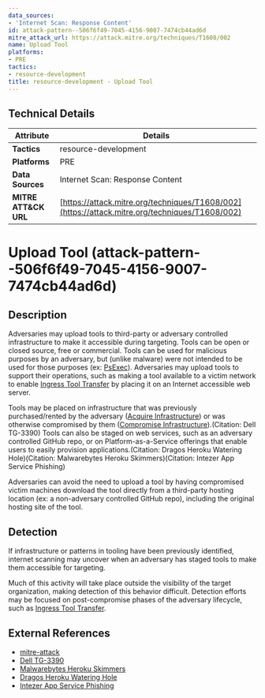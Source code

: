 ```yaml
---
data_sources:
- 'Internet Scan: Response Content'
id: attack-pattern--506f6f49-7045-4156-9007-7474cb44ad6d
mitre_attack_url: https://attack.mitre.org/techniques/T1608/002
name: Upload Tool
platforms:
- PRE
tactics:
- resource-development
title: resource-development - Upload Tool
---
```


## Technical Details

| Attribute | Details |
|-----------|----------|
| **Tactics** | resource-development |
| **Platforms** | PRE |
| **Data Sources** | Internet Scan: Response Content |
| **MITRE ATT&CK URL** | [https://attack.mitre.org/techniques/T1608/002](https://attack.mitre.org/techniques/T1608/002) |

# Upload Tool (attack-pattern--506f6f49-7045-4156-9007-7474cb44ad6d)

## Description
Adversaries may upload tools to third-party or adversary controlled infrastructure to make it accessible during targeting. Tools can be open or closed source, free or commercial. Tools can be used for malicious purposes by an adversary, but (unlike malware) were not intended to be used for those purposes (ex: [PsExec](https://attack.mitre.org/software/S0029)). Adversaries may upload tools to support their operations, such as making a tool available to a victim network to enable [Ingress Tool Transfer](https://attack.mitre.org/techniques/T1105) by placing it on an Internet accessible web server.

Tools may be placed on infrastructure that was previously purchased/rented by the adversary ([Acquire Infrastructure](https://attack.mitre.org/techniques/T1583)) or was otherwise compromised by them ([Compromise Infrastructure](https://attack.mitre.org/techniques/T1584)).(Citation: Dell TG-3390) Tools can also be staged on web services, such as an adversary controlled GitHub repo, or on Platform-as-a-Service offerings that enable users to easily provision applications.(Citation: Dragos Heroku Watering Hole)(Citation: Malwarebytes Heroku Skimmers)(Citation: Intezer App Service Phishing)

Adversaries can avoid the need to upload a tool by having compromised victim machines download the tool directly from a third-party hosting location (ex: a non-adversary controlled GitHub repo), including the original hosting site of the tool.

## Detection
If infrastructure or patterns in tooling have been previously identified, internet scanning may uncover when an adversary has staged tools to make them accessible for targeting.

Much of this activity will take place outside the visibility of the target organization, making detection of this behavior difficult. Detection efforts may be focused on post-compromise phases of the adversary lifecycle, such as [Ingress Tool Transfer](https://attack.mitre.org/techniques/T1105).

## External References
- [mitre-attack](https://attack.mitre.org/techniques/T1608/002)
- [Dell TG-3390](https://www.secureworks.com/research/threat-group-3390-targets-organizations-for-cyberespionage)
- [Malwarebytes Heroku Skimmers](https://www.malwarebytes.com/blog/news/2019/12/theres-an-app-for-that-web-skimmers-found-on-paas-heroku)
- [Dragos Heroku Watering Hole](https://www.dragos.com/blog/industry-news/a-new-water-watering-hole/)
- [Intezer App Service Phishing](https://www.intezer.com/blog/malware-analysis/kud-i-enter-your-server-new-vulnerabilities-in-microsoft-azure/)
